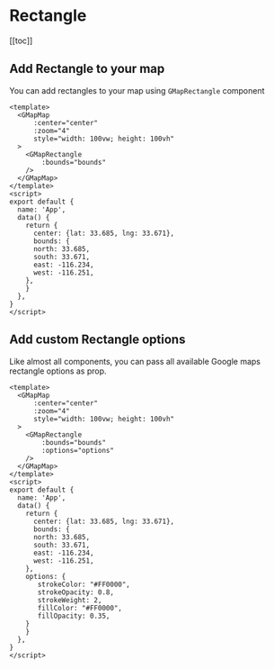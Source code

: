 # Rectangle
[[toc]]

## Add Rectangle to your map

You can add rectangles to your map using `GMapRectangle` component


```vue
<template>
  <GMapMap
      :center="center"
      :zoom="4"
      style="width: 100vw; height: 100vh"
  >
    <GMapRectangle
        :bounds="bounds"
    />
  </GMapMap>
</template>
<script>
export default {
  name: 'App',
  data() {
    return {
      center: {lat: 33.685, lng: 33.671},
      bounds: {
      north: 33.685,
      south: 33.671,
      east: -116.234,
      west: -116.251,
    },
    }
  },
}
</script>

```

## Add custom Rectangle options

Like almost all components, you can pass all available Google maps rectangle options as prop. 

```vue
<template>
  <GMapMap
      :center="center"
      :zoom="4"
      style="width: 100vw; height: 100vh"
  >
    <GMapRectangle
        :bounds="bounds"
        :options="options"
    />
  </GMapMap>
</template>
<script>
export default {
  name: 'App',
  data() {
    return {
      center: {lat: 33.685, lng: 33.671},
      bounds: {
      north: 33.685,
      south: 33.671,
      east: -116.234,
      west: -116.251,
    },
    options: {
       strokeColor: "#FF0000",
       strokeOpacity: 0.8,
       strokeWeight: 2,
       fillColor: "#FF0000",
       fillOpacity: 0.35,
    }
    }
  },
}
</script>

```
